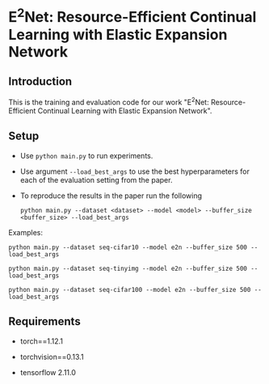 # E<sup>2</sup>Net: Resource-Efficient Continual Learning with Elastic Expansion Network

## Introduction
This is the training and evaluation code for our work "E<sup>2</sup>Net: Resource-Efficient Continual Learning with Elastic Expansion Network".


## Setup

+ Use `python main.py` to run experiments.
+ Use argument `--load_best_args` to use the best hyperparameters for each of the evaluation setting from the paper.
+ To reproduce the results in the paper run the following  

    `python main.py --dataset <dataset> --model <model> --buffer_size <buffer_size> --load_best_args`

 Examples:

    python main.py --dataset seq-cifar10 --model e2n --buffer_size 500 --load_best_args
    
    python main.py --dataset seq-tinyimg --model e2n --buffer_size 500 --load_best_args
   
    python main.py --dataset seq-cifar100 --model e2n --buffer_size 500 --load_best_args
    
 

## Requirements

- torch==1.12.1

- torchvision==0.13.1

- tensorflow 2.11.0
